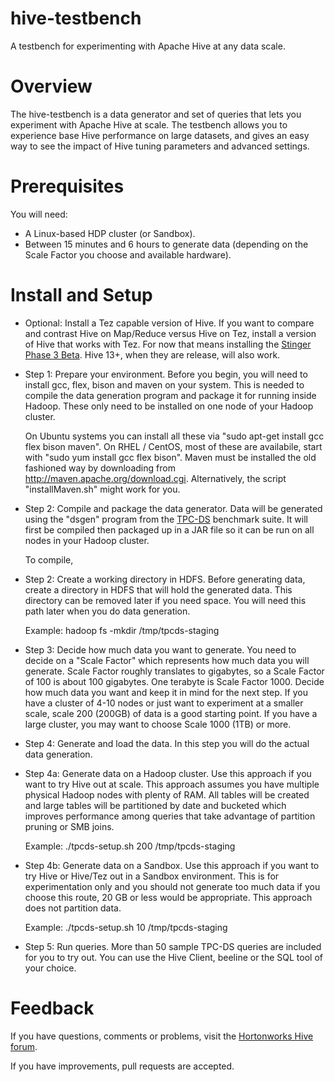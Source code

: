 hive-testbench
==============

A testbench for experimenting with Apache Hive at any data scale.

Overview
========

The hive-testbench is a data generator and set of queries that lets you experiment with Apache Hive at scale. The testbench allows you to experience base Hive performance on large datasets, and gives an easy way to see the impact of Hive tuning parameters and advanced settings.

Prerequisites
=============

You will need:
* A Linux-based HDP cluster (or Sandbox).
* Between 15 minutes and 6 hours to generate data (depending on the Scale Factor you choose and available hardware).

Install and Setup
=================

- Optional: Install a Tez capable version of Hive.
  If you want to compare and contrast Hive on Map/Reduce versus Hive on Tez, install a version of Hive that works with Tez. For now that means installing the [Stinger Phase 3 Beta](http://www.hortonworks.com). Hive 13+, when they are release, will also work.

- Step 1: Prepare your environment.
  Before you begin, you will need to install gcc, flex, bison and maven on your system. This is needed to compile the data generation program and package it for running inside Hadoop. These only need to be installed on one node of your Hadoop cluster.

  On Ubuntu systems you can install all these via "sudo apt-get install gcc flex bison maven".
  On RHEL / CentOS, most of these are availabile, start with "sudo yum install gcc flex bison". Maven must be installed the old fashioned way by downloading from http://maven.apache.org/download.cgi. Alternatively, the script "installMaven.sh" might work for you.

- Step 2: Compile and package the data generator.
  Data will be generated using the "dsgen" program from the [TPC-DS](http://) benchmark suite. It will first be compiled then packaged up in a JAR file so it can be run on all nodes in your Hadoop cluster.

  To compile, 

- Step 2: Create a working directory in HDFS.
  Before generating data, create a directory in HDFS that will hold the generated data. This directory can be removed later if you need space. You will need this path later when you do data generation.

  Example: hadoop fs -mkdir /tmp/tpcds-staging

- Step 3: Decide how much data you want to generate.
  You need to decide on a "Scale Factor" which represents how much data you will generate. Scale Factor roughly translates to gigabytes, so a Scale Factor of 100 is about 100 gigabytes. One terabyte is Scale Factor 1000. Decide how much data you want and keep it in mind for the next step. If you have a cluster of 4-10 nodes or just want to experiment at a smaller scale, scale 200 (200GB) of data is a good starting point. If you have a large cluster, you may want to choose Scale 1000 (1TB) or more.

- Step 4: Generate and load the data.
  In this step you will do the actual data generation.

- Step 4a: Generate data on a Hadoop cluster.
  Use this approach if you want to try Hive out at scale. This approach assumes you have multiple physical Hadoop nodes with plenty of RAM. All tables will be created and large tables will be partitioned by date and bucketed which improves performance among queries that take advantage of partition pruning or SMB joins.

  Example: ./tpcds-setup.sh 200 /tmp/tpcds-staging

- Step 4b: Generate data on a Sandbox.
  Use this approach if you want to try Hive or Hive/Tez out in a Sandbox environment. This is for experimentation only and you should not generate too much data if you choose this route, 20 GB or less would be appropriate. This approach does not partition data.

  Example: ./tpcds-setup.sh 10 /tmp/tpcds-staging

- Step 5: Run queries.
  More than 50 sample TPC-DS queries are included for you to try out. You can use the Hive Client, beeline or the SQL tool of your choice.

Feedback
========
If you have questions, comments or problems, visit the [Hortonworks Hive forum](http://www.hortonworks.com).

If you have improvements, pull requests are accepted.

